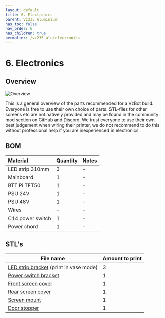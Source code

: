 ```yaml
---
layout: default
title: 6. Electronics
parent: Vz235 Aluminium
has_toc: false
nav_order: 6
has_children: true
permalink: /vz235_alu/electronics
---
```


# 6. Electronics

## Overview

![Overview](../assets/images/manual/vz235_alu/electronics/overview.png)

This is a general overview of the parts recommended for a VzBot build. Everyone is free to use their own choice of parts. STL-files for other screens etc are not natively provided and may be found in the community mod section on GitHub and Discord.
We trust everyone to use their own best judgement when wiring their printer, we do not recommend to do this without professional help if you are inexperienced in electronics.

## BOM

| Material         | Quantity | Notes |
| :--------------- | :------- | :---- |
| LED strip 310mm  | 3        | -     |
| Mainboard        | 1        | -     |
| BTT Pi TFT50     | 1        | -     |
| PSU 24V          | 1        | -     |
| PSU 48V          | 1        | -     |
| Wires            | -        | -     |
| C14 power switch | 1        | -     |
| Power chord      | 1        | -     |

## STL's

| File name                                  | Amount to print |
| ------------------------------------------ | --------------- |
| [LED strip bracket][] (print in vase mode) | 3               |
| [Power switch bracket][]                   | 1               |
| [Front screen cover][]                     | 1               |
| [Rear screen cover][]                      | 1               |
| [Screen mount][]                           | 1               |
| [Door stopper][]                           | 1               |

[LED strip bracket]: https://github.com/VzBoT3D/VzBoT-Vz235/blob/main/Assemblies%20%26%20STL/Frame/Frame%20brace.stl
[Power switch bracket]: https://github.com/VzBoT3D/VzBoT-Vz235/blob/main/Assemblies%20%26%20STL/Frame/Frame%20brace.stl
[Front screen cover]: https://github.com/VzBoT3D/VzBoT-Vz235/blob/main/Assemblies%20%26%20STL/Frame/Frame%20brace.stl
[Rear screen cover]: https://github.com/VzBoT3D/VzBoT-Vz235/blob/main/Assemblies%20%26%20STL/Frame/Frame%20brace.stl
[Screen mount]: https://github.com/VzBoT3D/VzBoT-Vz235/blob/main/Assemblies%20%26%20STL/Frame/Frame%20brace.stl
[Door stopper]: https://github.com/VzBoT3D/VzBoT-Vz235/blob/main/Assemblies%20%26%20STL/Frame/Frame%20brace.stl
